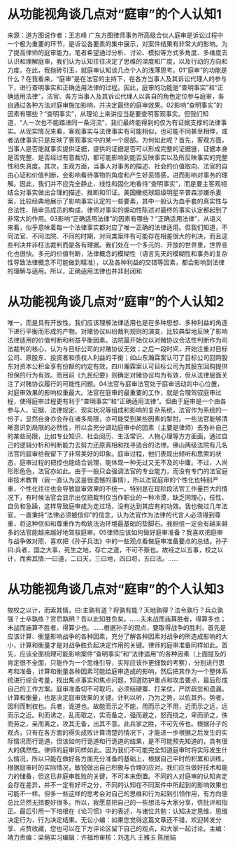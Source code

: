 # 从功能视角谈几点对“庭审”的个人认知1

来源：道方图说作者：王志峰 广东方图律师事务所高级合伙人庭审是诉讼过程中一个极为重要的环节，是诉讼各要素的集中展示，对案件结果有非常大的影响。为了提高律师的庭审能力，笔者希望通过分析、讨论、模拟等方式多角度、多维度去认识和理解庭审，我们认为认知往往决定了思维的深度和广度，以及行动的方向和力度。在此，我抛砖引玉，就庭审认知谈几点个人的浅薄思考。01“庭审”的功能是什么？在我看来，“庭审”是在法官的主持下，在各方当事人及其诉讼代理人的参与下，进行查明事实和正确适用法律的过程。因此，庭审的功能是“查明事实”和“正确适用法律”，法官、各方当事人及其诉讼代理人以各自的角色定位参与庭审，各自通过各种方法对庭审施加影响，并决定最终的庭审效果。02影响“查明事实”的因素有哪些？“查明事实”，从理论上来讲应当是要查明客观事实。但我们知道，“人一次也不能踏进同一条河流”，我们最终能得到的仅为有证据支撑的法律事实。从现实情况来看，客观事实与法律事实有可能相似，也可能不同甚至相悖，或者法律事实只是反映了客观事实中的某一个局部。为何如此呢？首先，客观方面，当事人是否能就事实提供证据，提供的证据是否可以形成完整的证据链，证据本身是否完整、是否经过有意裁切，都可能影响到能否反映事实以及所反映事实的完整性和失真度。其次，主观方面，当事人对事务的描述、社会的价值取向、法官的自由心证和价值判断，会影响看待事物的角度和产生好恶情感，进而影响对事务的理解。因此，我们并不应完全静止、线性和固化地看待“查明事实”，而是要主客观相结合对事实做出合理的描述、推断和印证。美国橄榄球超级明星辛普森涉嫌杀妻案，比较经典地展示了影响事实认定的一些要素，其中一般认为血手套的真实性与合法性、陪审员成员的构成、律师对事实的煽动性陈述对最终的事实认定都起到了非常大的作用。03影响“正确适用法律”的因素有哪些？“正确适用法律”，从语义来看，似乎意味着每一个法律事实都对应了唯一正确的法律适用。但我们知道，不同法官、不同法院、不同的时期，对同类案件有可能存在相差很大的判决，而且这些判决并非枉法裁判而是各有理据。我们处在一个多元的、开放的世界里，世界变化也很快。多元的价值判断，法律概念的模糊性（语言先天的模糊性和事务的复杂性导致法律概念不可能做到精准），以及各种利益的交错等因素，都会影响到法律的理解与适用。所以，正确适用法律也并非封闭和

# 从功能视角谈几点对“庭审”的个人认知2

唯一，而是具有开放性。我们应该理解法律适用也是在多种思想、多种利益的角逐下进行平衡而形成的产物。对赌协议纠纷裁判规则的演变，比较典型地反映了影响法律适用的价值判断和利益平衡因素。法院最开始仅以对赌协议合法性判断作为司法裁判的核心，认为与目标公司的对赌协议无效；之后一段时间，开始注重对目标公司、原股东、投资者和债权人利益的平衡；如山东瀚霖案认可了目标公司回购股东对资本公积金享有份额的约定有效，四川瀚霖案认可目标公司为其股东回购提供担保的行为有效。而目前《九民纪要》则确定对赌协议均为有效，但从法律层面关注了对赌协议履行的可能性问题。04法官与庭审法官处于庭审活动的中心位置，对庭审效果的影响权重最大。法官在庭审的最重要的工作，就是合理驾驭庭审过程，使得庭审过程更有利于“查明事实”和“正确适用法律”。但由于庭审是一个由各参与人、证据、法律规定、现实状况等组成和影响的复杂系统，法官作为系统的一份子，显然自身亦会存在诸多局限，亦可能受到某些因素的掣肘。一些法官能够清晰意识到局限的必然性，所以会充分调动庭审中的因素（主要是律师）去弥补自己的某些局限，比如专业知识、社会阅历、生活常识、人物心理等方方面面，通过自己的逻辑分析和判断能力去努力还原真相和找寻适合的法律。佛山两级法院有几名法官的庭审给我留下了非常美好的印象。庭审过程，他们表现出倾听和思索的状态，庭审过程的把控也能结合说理，能体现一种无过又无不及的中庸。不过，人尚形形色色，法官亦如此。由于一般只会强调法官的专业能力，而没有专门的法官庭审技术教育（我一直认为这是很遗憾的事情），所以法官庭审的个性化也特别严重，个性化往往也会导致庭审效果的不统一。特别是在现阶段法官工作量巨大的情况下，有时候法官会显示出仅把裁判仅当作职业的一种冷漠，缺乏同理心，任性、自负和急躁，这样导致庭审成为走过场，没有达到其应有的功效。我也做过几年法官，一直秉持“法律必须被信仰”的信念，认为法官作为法律的代言人必须得到尊重，将这种信仰和尊重作为构筑法治环境最基础的垫脚石。我相信一定会有越来越多的法官能越来越好地驾驭庭审。05律师应该如何做好庭审准备？我喜欢把庭审与战争做对照，喜欢把《孙子兵法》中的一些观点看做庭审准备要点的总结。孙子曰:兵者，国之大事，死生之地，存亡之道，不可不察也。故经之以五事，校之以计，而索其情:一曰道，二曰天，三曰地，四曰将，五曰法。……

# 从功能视角谈几点对“庭审”的个人认知3

故校之以计，而索其情，曰:主孰有道？将孰有能？天地孰得？法令孰行？兵众孰强？士卒孰练？赏罚孰明？吾以此知胜负矣。……夫未战而庙算胜者，得算多也；未战而庙算不胜者，得算少也。……根据孙子的观点，要取得战争的胜利，首先是应该计算、衡量影响战争的各种因素，充分了解各种因素对战争的所造成影响的大小，计算和衡量才是对战争胜负起决定作用的关键。律师的庭审准备同样如此。首先，应该全面梳理可能影响案件“查明事实”和“法律适用”的各种因素（上面提及的肯定很不全面，只能作为一个思维引导，实际应该作更细致的考察），分别进行思考和准备，计算和衡量各种因素可能给庭审造成的影响，然后把其作为一个整体系统进行综合考量，找出焦点事实和焦点问题，知道防护重点和攻击要点，最后形成自己的工作方案。庭审准备切不可取巧，必须结硬寨、打呆仗，严防疏忽和遗漏。计算和衡量，也是决定庭审效果的关键。计利以听，乃为之势，以佐其外。势者，因利而制权也。兵者，诡道也。故能而示之不能，用而示之不用，近而示之远，远而示之近。利而诱之，乱而取之，实而备之，强而避之，怒而挠之，卑而骄之，佚而劳之，亲而离之，攻其无备，出其不意。此兵家之胜，不可先传也。根据孙子的观点，只有在各方面的得失成败计算清楚的情况下，才能进一步根据之后发生的实际情况而行诡道，但该如何行诡道和行诡道的结果，是不可能预先知道的，具有很大的偶然性。律师的庭审同样如此。因为我们不可能完全知道庭审时将实际发生什么情况，所以只能在做好各方面充分准备的基础上，根据自己平时的积累和训练，根据庭审时的实际情况，敏锐做出自己积极与合理的应对。我们应当做好技术和能力的储备，但这已非庭审胜败的关键，不可本末倒置。不同的人对庭审的认知肯定会存在差异，并不一定有好坏之分，不同的认知在不同案件中所起到的影响效果也可能不一样。但多一些这样的思考会对自己的思维和行为起到引领作用，有方向感总比茫然无措要好很多。所以，我愿意把自己的一些想法与大家分享，供批评和指正。最后引用一下培根在《论习惯》中的表述，与诸位共勉：认知决定思维，思维决定行为，行为决定结果。无讼小编：如果您觉得这篇文章还不错，欢迎转发分享、点赞收藏，您也可以在下方评论区留下自己的观点，和大家一起讨论。主编：靖力责编：梁萌实习编辑：许福玲审核：刘逸凡 王雅玉 陈丽娟

